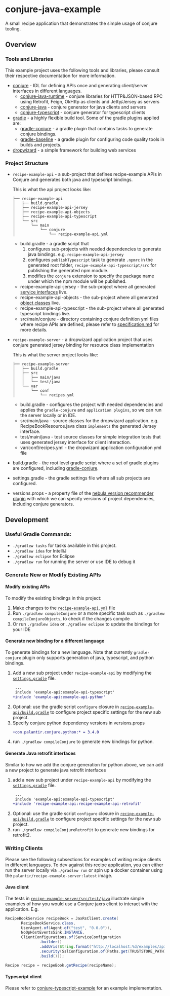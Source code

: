 # conjure-java-example
A small recipe application that demonstrates the simple usage of conjure tooling.

## Overview

### Tools and Libraries

This example project uses the following tools and libraries, please consult their respective documentation for more information.

* [conjure](https://github.com/palantir/conjure) - IDL for defining APIs once and generating client/server interfaces in different languages.
    * [conjure-java-runtime](https://github.com/palantir/conjure-java-runtime/) - conjure libraries for HTTP&JSON-based RPC using Retrofit, Feign, OkHttp as clients and Jetty/Jersey as servers
    * [conjure-java](https://github.com/palantir/conjure-java) - conjure generator for java clients and servers 
    * [conjure-typescript](https://github.com/palantir/conjure-typescript) - conjure generator for typescript clients
* [gradle](https://gradle.org/) - a highly flexible build tool. Some of the gradle plugins applied are:
     *  [gradle-conjure](https://github.com/palantir/gradle-conjure) - a gradle plugin that contains tasks to generate conjure bindings.
     *  [gradle-baseline](https://github.com/palantir/gradle-baseline) - a gradle plugin for configuring code quality tools in builds and projects.
* [dropwizard](https://www.dropwizard.io/1.3.5/docs/) - a simple framework for building web services

### Project Structure

* `recipe-example-api` - a sub-project that defines recipe-example APIs in Conjure and generates both java and typescript bindings.

    This is what the api project looks like:
    ```
    ├── recipe-example-api
    │   ├── build.gradle
    │   ├── recipe-example-api-jersey
    │   ├── recipe-example-api-objects
    │   ├── recipe-example-api-typescript
    │   └── src
    │       └── main
    │           └── conjure
    │               └── recipe-example-api.yml
    ```
    * build.gradle - a gradle script that 
        1. configures sub-projects with needed dependencies to generate java bindings. e.g. `recipe-example-api-jersey`
        2. configures `publishTypescript` task to generate `.npmrc` in the generated root folder, `recipe-example-api-typescript/src` for publishing the generated npm module.
        3. modifies the `conjure` extension to specify the package name under which the npm module will be published.
    * recipe-example-api-jersey - the sub-project where all generated [service interfaces](https://github.com/palantir/conjure-java-example/blob/0.1.1/example-api/src/main/conjure/example-api.yml#L39) live.
    * recipe-example-api-objects - the sub-project where all generated [object classes](https://github.com/palantir/conjure-java-example/blob/0.1.1/example-api/src/main/conjure/example-api.yml#L4) live.
    * recipe-example-api-typescript - the sub-project where all generated typescript bindings live.
    * src/main/conjure - directory containing conjure definition yml files where recipe APIs are defined, please refer to [specification.md](https://github.com/palantir/conjure/blob/develop/docs/specification.md) for more details.

* `recipe-example-server` - a dropwizard application project that uses conjure generated jersey binding for resource class implementation

    This is what the server project looks like:
    ```
    ├── recipe-example-server
    │   ├── build.gradle
    │   ├── src
    │   │   ├── main/java
    │   │   └── test/java
    │   └── var
    │       └── conf
    │           └── recipes.yml
    ```
    * build.gradle - configures the project with needed dependencies and applies the `gradle-conjure` and `application plugins`, so we can run the server locally or in IDE.
    * src/main/java - source classes for the dropwizard application. e.g. RecipeBookResource.java class `implements` the generated Jersey interface.
    * test/main/java - test source classes for simple integration tests that uses generated jersey interface for client interaction.
    * var/conf/recipes.yml - the dropwizard application configuration yml file

* build.gradle - the root level gradle script where a set of gradle plugins are configured, including [gradle-conjure](https://github.com/palantir/gradle-conjure).
* settings.gradle - the gradle settings file where all sub projects are configured.
* versions.props - a property file of the [nebula version recommender plugin](https://github.com/nebula-plugins/nebula-dependency-recommender-plugin) with which we can specify versions of project dependencies, including conjure generators.

## Development

### Useful Gradle Commands:

* `./gradlew tasks` for tasks available in this project.
* `./gradlew idea` for IntelliJ
* `./gradlew eclipse` for Eclipse
* `./gradlew run` for running the server or use IDE to debug it

### Generate New or Modify Existing APIs

#### Modify existing APIs
To modify the existing bindings in this project:
1. Make changes to the [`recipe-example-api.yml`](/recipe-example-api/src/main/conjure/recipe-example-api.yml) file
2. Run `./gradlew compileConjure` or a more specific task such as `./gradlew compileConjureObjects`, to check if the changes compile
3. Or run `./gradlew idea` or `./gradlew eclipse` to update the bindings for your IDE

#### Generate new binding for a different language
To generate bindings for a new language. Note that currently `gradle-conjure` plugin only supports generation of java, typescript, and python bindings.
1. Add a new sub project under `recipe-example-api` by modifying the [`settings.gradle`](/settings.gradle) file. 
    ```diff
     ...
     include 'example-api:example-api-typescript'
    +include 'example-api:example-api-python'
    ```
2. Optional: use the gradle script `configure` closure in [`recipe-example-api/build.gradle`](/recipe-example-api/build.gradle) to configure project specific settings for the new sub project.
3. Specify conjure python dependency versions in versions.props
   ```diff
   +com.palantir.conjure.python:* = 3.4.0
   ```
4. run `./gradlew compileConjure` to generate new bindings for python.

#### Generate Java retrofit interfaces
Similar to how we add the conjure generation for python above, we can add a new project to generate java retrofit interfaces
1. add a new sub project under `recipe-example-api` by modifying the [`settings.gradle`](/settings.gradle) file. 
    ```diff
     ...
     include 'example-api:example-api-typescript'
    +include 'recipe-example-api:recipe-example-api-retrofit'
    ```
2. Optional: use the gradle script `configure` closure in [`recipe-example-api/build.gradle`](/recipe-example-api/build.gradle) to configure project specific settings for the new sub project. 
3. run `./gradlew compileConjureRetrofit` to generate new bindings for retrofit2.

### Writing Clients

Please see the following subsections for examples of writing recipe clients in different languages. 
To dev against this recipe application, you can either run the server locally via `./gradlew run` or spin up a docker
 container using the `palantir/recipe-example-server:latest` image.

#### Java client
The tests in [`recipe-example-server/src/test/java`](recipe-example-server/src/test/java) illustrate simple examples of how you would use a Conjure jaxrs client to interact with the application. E.g.

```java
RecipeBookService recipeBook = JaxRsClient.create(
       RecipeBookService.class,
       UserAgent.of(Agent.of("test", "0.0.0")),
       NoOpHostEventsSink.INSTANCE,
       ClientConfigurations.of(ServiceConfiguration
               .builder()
               .addUris(String.format("http://localhost:%d/examples/api/", RULE.getLocalPort()))
               .security(SslConfiguration.of(Paths.get(TRUSTSTORE_PATH)))
               .build()));

Recipe recipe = recipeBook.getRecipe(recipeName);
```

#### Typescript client
Please refer to [conjure-typescript-example](https://github.com/palantir/conjure-typescript-example) for an example implementation.
